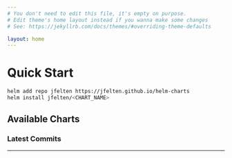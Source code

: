 ```yaml
---
# You don't need to edit this file, it's empty on purpose.
# Edit theme's home layout instead if you wanna make some changes
# See: https://jekyllrb.com/docs/themes/#overriding-theme-defaults

layout: home
---
```


# [](#header-1)Quick Start

```bash
helm add repo jfelten https://jfelten.github.io/helm-charts
helm install jfelten/<CHART_NAME>
```
## [](#header-2)Available Charts

> <LIST of Charts>
>

### [](#header-3)Latest Commits


---
